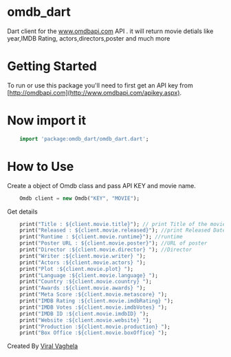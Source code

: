 # omdb_dart

Dart client for the www.omdbapi.com API . it will return movie detials like year,IMDB Rating, actors,directors,poster and much more  

# Getting Started
To run or use this package you'll need to first get an API key from [http://omdbapi.com](http://www.omdbapi.com/apikey.aspx).

# Now import it 

```dart
    import 'package:omdb_dart/omdb_dart.dart';
```

# How to Use

Create a object of Omdb class and pass API KEY and movie name.

```dart
    Omdb client = new Omdb("KEY", "MOVIE");
```

Get details
```dart
    print("Title : ${client.movie.title}"); // print Title of the movie
    print("Released : ${client.movie.released}"); //print Released Date
    print("Runtime : ${client.movie.runtime}"); //runtime
    print("Poster URL : ${client.movie.poster}"); //URL of poster
    print("Director :${client.movie.director} "); //Director
    print("Writer :${client.movie.writer} ");
    print("Actors :${client.movie.actors} ");
    print("Plot :${client.movie.plot} ");
    print("Language :${client.movie.language} ");
    print("Country :${client.movie.country} ");
    print("Awards :${client.movie.awards} ");
    print("Meta Score :${client.movie.metascore} ");
    print("IMDB Rating :${client.movie.imdbRating} ");
    print("IMDB Votes :${client.movie.imdbVotes} ");
    print("IMDB ID :${client.movie.imdbID} ");
    print("Website :${client.movie.website} ");
    print("Production :${client.movie.production} ");
    print("Box Office :${client.movie.boxOffice} ");
```
Created By [Viral Vaghela](https://github.com/viralvaghela)
